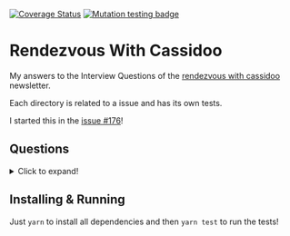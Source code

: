 [![Coverage Status](https://coveralls.io/repos/github/miguelriosoliveira/rendezvous-with-cassidoo/badge.svg?branch=main)](https://coveralls.io/github/miguelriosoliveira/rendezvous-with-cassidoo?branch=main)
[![Mutation testing badge](https://img.shields.io/endpoint?style=flat&url=https%3A%2F%2Fbadge-api.stryker-mutator.io%2Fgithub.com%2Fmiguelriosoliveira%2Frendezvous-with-cassidoo%2Fmain)](https://dashboard.stryker-mutator.io/reports/github.com/miguelriosoliveira/rendezvous-with-cassidoo/main)

# Rendezvous With Cassidoo

My answers to the Interview Questions of the [rendezvous with cassidoo](https://buttondown.email/cassidoo/archive) newsletter.

Each directory is related to a issue and has its own tests.

I started this in the [issue #176](https://buttondown.email/cassidoo/archive/we-are-what-we-repeatedly-do-excellence-then-is/)!

## Questions
<details>
  <summary>Click to expand!</summary>

- [001 - convertToRomans](src/001-convertToRomans)
- [002 - postfix](src/002-postfix)
- [176 - find2020](src/176-find2020)
- [177 - canToggle](src/177-canToggle)
- [181 - stockQueue](src/181-stockQueue)
- [252 - longText](src/252-longText)
- [254 - longestWord](src/254-longestWord)
- [256 - deepCopy](src/256-deepCopy)
- [257 - hideEmail](src/257-hideEmail)
- [258 - findIntersection](src/258-findIntersection)
- [259 - numberOfOnes](src/259-numberOfOnes)
- [260 - swapPairs](src/260-swapPairs)
- [261 - parensSubstring](src/261-parensSubstring)
- [262 - formatTable](src/262-formatTable)
- [263 - addg](src/263-addg)
- [264 - fromTo](src/264-fromTo)
- [265 - cornerHit](src/265-cornerHit)
- [266 - calculateGPA](src/266-calculateGPA)
- [267 - ordinal](src/267-ordinal)
- [268 - fibLike](src/268-fibLike)
- [269 - truncate](src/269-truncate)
- [270 - passDoors](src/270-passDoors)
- [274 - combineStrings](src/274-combineStrings)
- [275 - verticalSlashes](src/275-verticalSlashes)
- [279 - capitalAfterVowel](src/279-capitalAfterVowel)
- [280 - replaceZeros](src/280-replaceZeros)
- [281 - maxSubarray](src/281-maxSubarray)
- [282 - sumEveryOther](src/282-sumEveryOther)
</details>

## Installing & Running

Just `yarn` to install all dependencies and then `yarn test` to run the tests!
